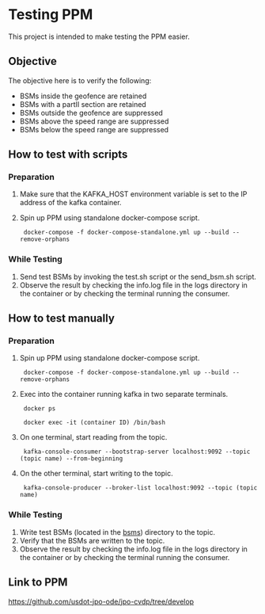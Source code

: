 # Testing PPM
This project is intended to make testing the PPM easier.

## Objective
The objective here is to verify the following:
- BSMs inside the geofence are retained
- BSMs with a partII section are retained
- BSMs outside the geofence are suppressed
- BSMs above the speed range are suppressed
- BSMs below the speed range are suppressed

## How to test with scripts
### Preparation
1. Make sure that the KAFKA_HOST environment variable is set to the IP address of the kafka container.
1. Spin up PPM using standalone docker-compose script.

        docker-compose -f docker-compose-standalone.yml up --build --remove-orphans

### While Testing
1. Send test BSMs by invoking the test.sh script or the send_bsm.sh script.
1. Observe the result by checking the info.log file in the logs directory in the container or by checking the terminal running the consumer.

## How to test manually
### Preparation
1. Spin up PPM using standalone docker-compose script.

        docker-compose -f docker-compose-standalone.yml up --build --remove-orphans

1. Exec into the container running kafka in two separate terminals.

        docker ps

        docker exec -it (container ID) /bin/bash

1. On one terminal, start reading from the topic.

        kafka-console-consumer --bootstrap-server localhost:9092 --topic (topic name) --from-beginning

1. On the other terminal, start writing to the topic.
        
        kafka-console-producer --broker-list localhost:9092 --topic (topic name)

### While Testing
1. Write test BSMs (located in the [bsms](bsms)) directory to the topic.
1. Verify that the BSMs are written to the topic.
1. Observe the result by checking the info.log file in the logs directory in the container or by checking the terminal running the consumer.

## Link to PPM
https://github.com/usdot-jpo-ode/jpo-cvdp/tree/develop
